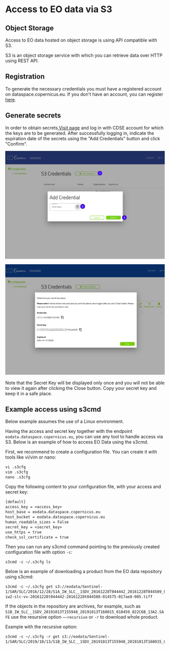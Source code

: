 # Access to EO data via S3

## Object Storage

Access to EO data hosted on object storage is using API compatible with S3. 

S3 is an object storage service with which you can retrieve data over HTTP using REST API.

## Registration

To generate the necessary credentials you must have a registered account on dataspace.copernicus.eu. If you don't have an account, you can register [here](https://identity.dataspace.copernicus.eu/auth/realms/CDSE/protocol/openid-connect/auth?client_id=cdse-public&response_type=code&scope=openid&redirect_uri=https%3A//dataspace.copernicus.eu/account/confirmed/1).

## Generate secrets

In order to obtain secrets,<a href="https://eodata-s3keysmanager.dataspace.copernicus.eu/">Visit page</a> and log in with CDSE account for which the keys are to be generated. After successfully logging in, indicate the expiration date of the secrets using the "Add Credentials" button and click "Confirm".

![Add Credentials](_images/s3_cdse.png)

![Display Credentials](_images/s3_cdse_2.png)

Note that the Secret Key will be displayed only once and you will not be able to view it again after clicking the Close button. Copy your secret key and keep it in a safe place.


## Example access using s3cmd

Below example assumes the use of a Linux environment.

Having the access and secret key together with the endpoint `eodata.dataspace.copernicus.eu`, you can use any tool to handle access via S3. Below is an example of how to access EO Data using the s3cmd.

First, we recommend to create a configuration file. You can create it with tools like vi/vim or nano:
```
vi .s3cfg
vim .s3cfg
nano .s3cfg
```
Copy the following content to your configuration file, with your access and secret key:
```
[default]
access_key = <access_key>
host_base = eodata.dataspace.copernicus.eu
host_bucket = eodata.dataspace.copernicus.eu
human_readable_sizes = False
secret_key = <secret_key>
use_https = true
check_ssl_certificate = true
```
Then you can run any s3cmd command pointing to the previously created configuration file with option `-c`:
```
s3cmd -c ~/.s3cfg ls
```
Below is an example of downloading a product from the EO data repository using s3cmd:
```
s3cmd -c ~/.s3cfg get s3://eodata/Sentinel-1/SAR/SLC/2016/12/28/S1A_IW_SLC__1SDV_20161228T044442_20161228T044509_014575_017AE8_4C26.SAFE/measurement/s1a-iw2-slc-vv-20161228t044442-20161228t044508-014575-017ae8-005.tiff
```
If the objects in the repository are archives, for example, such as `S1B_IW_SLC__1SDV_20191013T155948_20191013T160015_018459_022C6B_13A2.SAFE` use the resursive option `––recursive` or `-r` to download whole product.

Example with the recursive option:
```
s3cmd -c ~/.s3cfg -r get s3://eodata/Sentinel-1/SAR/SLC/2019/10/13/S1B_IW_SLC__1SDV_20191013T155948_20191013T160015_018459_022C6B_13A2.SAFE/
```
